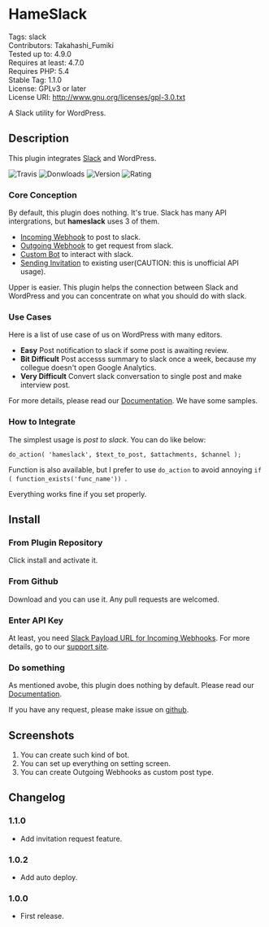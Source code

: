# HameSlack

Tags: slack  
Contributors: Takahashi_Fumiki  
Tested up to: 4.9.0  
Requires at least: 4.7.0  
Requires PHP: 5.4  
Stable Tag: 1.1.0  
License: GPLv3 or later  
License URI: http://www.gnu.org/licenses/gpl-3.0.txt

A Slack utility for WordPress.

## Description

This plugin integrates [Slack](https://slack.com) and WordPress.

![Travis](https://travis-ci.org/hametuha/hameslack.svg)
![Donwloads](https://img.shields.io/wordpress/plugin/dt/hameslack.svg)
![Version](https://img.shields.io/wordpress/plugin/v/hameslack.svg)
![Rating](https://img.shields.io/wordpress/plugin/r/hameslack.svg)

### Core Conception

By default, this plugin does nothing. It's true. 
Slack has many API intergrations, but **hameslack** uses 3 of them.

- [Incoming Webhook](https://api.slack.com/incoming-webhooks) to post to slack.
- [Outgoing Webhook](https://api.slack.com/outgoing-webhooks) to get request from slack.
- [Custom Bot](https://api.slack.com/bot-users) to interact with slack.
- [Sending Invitation](https://github.com/ErikKalkoken/slackApiDoc/blob/master/users.admin.invite.md) to existing user(CAUTION: this is unofficial API usage).

Upper is easier. This plugin helps the connection between Slack and WordPress and you can concentrate on what you should do with slack.

### Use Cases

Here is a list of use case of us on WordPress with many editors.

- **Easy** Post notification to slack if some post is awaiting review.
- **Bit Difficult** Post accesss summary to slack once a week, because my collegue doesn't open Google Analytics.
- **Very Difficult** Convert slack conversation to single post and make interview post.

For more details, please read our [Documentation](https://gianism.info/add-on/hameslack/). We have some samples.

### How to Integrate

The simplest usage is *post to slack*. You can do like below:

```
do_action( 'hameslack', $text_to_post, $attachments, $channel );
```

Function is also available, but I prefer to use `do_action` to avoid annoying `if ( function_exists('func_name')) `.

Everything works fine if you set properly.


## Install

### From Plugin Repository

Click install and activate it.

### From Github

Download and you can use it. Any pull requests are welcomed.

### Enter API Key

At least, you need [Slack Payload URL for Incoming Webhooks](https://api.slack.com/incoming-webhooks). For more details, go to our [support site](https://gianism.info/add-on/hameslack/).

### Do something

As mentioned avobe, this plugin does nothing by default. Please read our [Documentation](https://gianism.info/add-on/hameslack/).

If you have any request, please make issue on [github](https://github.com/hametuha/hameslack).

## Screenshots

1. You can create such kind of bot.
2. You can set up everything on setting screen.
3. You can create Outgoing Webhooks as custom post type.

## Changelog

### 1.1.0

- Add invitation request feature.

### 1.0.2

- Add auto deploy.

### 1.0.0

- First release.
